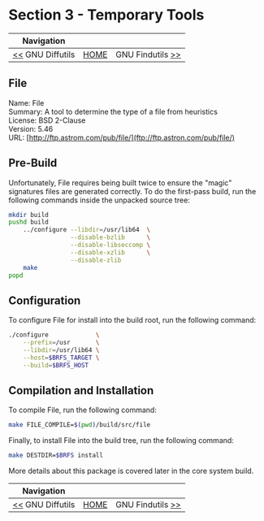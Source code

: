 # Section 3 - Temporary Tools

| Navigation |||
| --- | --- | ---: |
| [<<](./GNUDiffutils.md) GNU Diffutils | [HOME](../README.md) | GNU Findutils [>>](./GNUFindutils.md) |

## File

Name: File<br />
Summary: A tool to determine the type of a file from heuristics<br />
License: BSD 2-Clause<br />
Version: 5.46<br />
URL: [http://ftp.astrom.com/pub/file/](ftp://ftp.astron.com/pub/file/)<br />

## Pre-Build

Unfortunately, File requires being built twice to ensure the "magic" signatures files are generated correctly. To do the first-pass build, run the following commands inside the unpacked source tree:

```bash
mkdir build
pushd build
    ../configure --libdir=/usr/lib64  \
                 --disable-bzlib      \
                 --disable-libseccomp \
                 --disable-xzlib      \
                 --disable-zlib
    make
popd
```

## Configuration

To configure File for install into the build root, run the following command:

```bash
./configure             \
    --prefix=/usr       \
    --libdir=/usr/lib64 \
    --host=$BRFS_TARGET \
    --build=$BRFS_HOST
```

## Compilation and Installation

To compile File, run the following command:

```bash
make FILE_COMPILE=$(pwd)/build/src/file
```

Finally, to install File into the build tree, run the following command:

```bash
make DESTDIR=$BRFS install
```

More details about this package is covered later in the core system build.

| Navigation |||
| --- | --- | ---: |
| [<<](./GNUDiffutils.md) GNU Diffutils | [HOME](../README.md) | GNU Findutils [>>](./GNUFindutils.md) |
